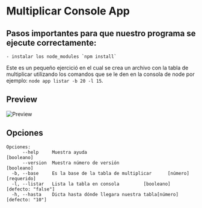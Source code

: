 # Multiplicar Console App
## Pasos importantes para que nuestro programa se ejecute correctamente:
    - instalar los node_modules `npm install`

Este es un pequeño ejercició en el cual se crea un archivo con la tabla de multiplicar utilizando los comandos que se le den en la consola de node por ejemplo: `node app listar -b 20 -l 15`.

## Preview
![Preview](https://user-images.githubusercontent.com/37966712/105644250-53260400-5e5a-11eb-8f7e-6a0577b218d1.png)


## Opciones 
```
Opciones:
      --help     Muestra ayuda                                        [booleano]
      --version  Muestra número de versión                            [booleano]
  -b, --base     Es la base de la tabla de multiplicar      [número] [requerido]
  -l, --listar   Lista la tabla en consola         [booleano] [defecto: "false"]
  -h, --hasta    Dicta hasta dónde llegara nuestra tabla[número] [defecto: "10"]
```